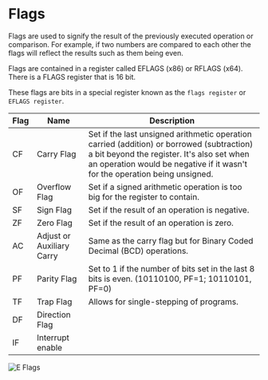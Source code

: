# Flags
Flags are used to signify the result of the previously executed operation or comparison. For example, if two numbers are compared to each other the flags will reflect the results such as them being even.

Flags are contained in a register called EFLAGS (x86) or RFLAGS (x64). There is a FLAGS register that is 16 bit.

These flags are bits in a special register known as the `flags register` or `EFLAGS register`.

| Flag | Name | Description |
|-|-|-|
| CF | Carry Flag | Set if the last unsigned arithmetic operation carried (addition) or borrowed (subtraction) a bit beyond the register. It's also set when an operation would be negative if it wasn't for the operation being unsigned. |
| OF | Overflow Flag | Set if a signed arithmetic operation is too big for the register to contain. |
| SF | Sign Flag | Set if the result of an operation is negative. |
| ZF | Zero Flag | Set if the result of an operation is zero. |
| AC | Adjust or Auxiliary Carry | Same as the carry flag but for Binary Coded Decimal (BCD) operations. |
| PF | Parity Flag | Set to 1 if the number of bits set in the last 8 bits is even. (10110100, PF=1; 10110101, PF=0) |
| TF | Trap Flag | Allows for single-stepping of programs. |
| DF | Direction Flag |  |
| IF | Interrupt enable |  |

![E Flags](/Info/Images/eflags.png)